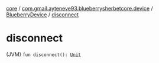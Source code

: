 [core](../../index.md) / [com.gmail.ayteneve93.blueberrysherbetcore.device](../index.md) / [BlueberryDevice](index.md) / [disconnect](./disconnect.md)

# disconnect

(JVM) `fun disconnect(): `[`Unit`](https://kotlinlang.org/api/latest/jvm/stdlib/kotlin/-unit/index.html)